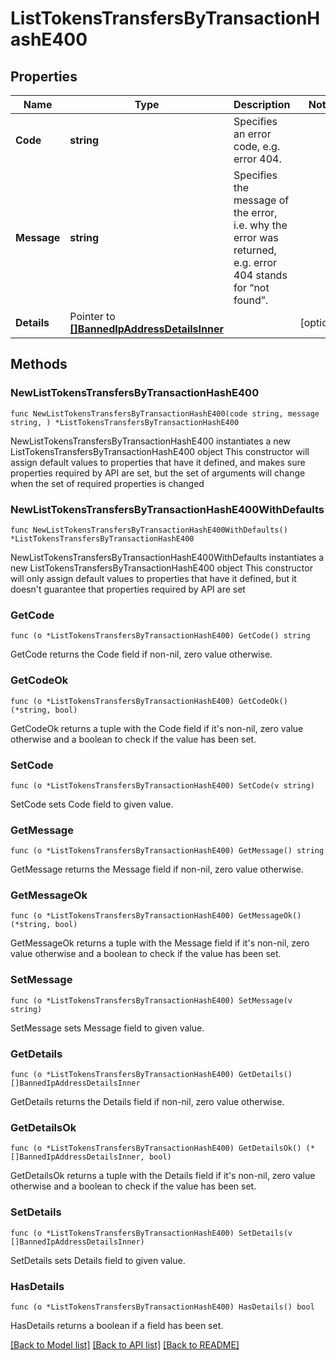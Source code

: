 # ListTokensTransfersByTransactionHashE400

## Properties

Name | Type | Description | Notes
------------ | ------------- | ------------- | -------------
**Code** | **string** | Specifies an error code, e.g. error 404. | 
**Message** | **string** | Specifies the message of the error, i.e. why the error was returned, e.g. error 404 stands for “not found”. | 
**Details** | Pointer to [**[]BannedIpAddressDetailsInner**](BannedIpAddressDetailsInner.md) |  | [optional] 

## Methods

### NewListTokensTransfersByTransactionHashE400

`func NewListTokensTransfersByTransactionHashE400(code string, message string, ) *ListTokensTransfersByTransactionHashE400`

NewListTokensTransfersByTransactionHashE400 instantiates a new ListTokensTransfersByTransactionHashE400 object
This constructor will assign default values to properties that have it defined,
and makes sure properties required by API are set, but the set of arguments
will change when the set of required properties is changed

### NewListTokensTransfersByTransactionHashE400WithDefaults

`func NewListTokensTransfersByTransactionHashE400WithDefaults() *ListTokensTransfersByTransactionHashE400`

NewListTokensTransfersByTransactionHashE400WithDefaults instantiates a new ListTokensTransfersByTransactionHashE400 object
This constructor will only assign default values to properties that have it defined,
but it doesn't guarantee that properties required by API are set

### GetCode

`func (o *ListTokensTransfersByTransactionHashE400) GetCode() string`

GetCode returns the Code field if non-nil, zero value otherwise.

### GetCodeOk

`func (o *ListTokensTransfersByTransactionHashE400) GetCodeOk() (*string, bool)`

GetCodeOk returns a tuple with the Code field if it's non-nil, zero value otherwise
and a boolean to check if the value has been set.

### SetCode

`func (o *ListTokensTransfersByTransactionHashE400) SetCode(v string)`

SetCode sets Code field to given value.


### GetMessage

`func (o *ListTokensTransfersByTransactionHashE400) GetMessage() string`

GetMessage returns the Message field if non-nil, zero value otherwise.

### GetMessageOk

`func (o *ListTokensTransfersByTransactionHashE400) GetMessageOk() (*string, bool)`

GetMessageOk returns a tuple with the Message field if it's non-nil, zero value otherwise
and a boolean to check if the value has been set.

### SetMessage

`func (o *ListTokensTransfersByTransactionHashE400) SetMessage(v string)`

SetMessage sets Message field to given value.


### GetDetails

`func (o *ListTokensTransfersByTransactionHashE400) GetDetails() []BannedIpAddressDetailsInner`

GetDetails returns the Details field if non-nil, zero value otherwise.

### GetDetailsOk

`func (o *ListTokensTransfersByTransactionHashE400) GetDetailsOk() (*[]BannedIpAddressDetailsInner, bool)`

GetDetailsOk returns a tuple with the Details field if it's non-nil, zero value otherwise
and a boolean to check if the value has been set.

### SetDetails

`func (o *ListTokensTransfersByTransactionHashE400) SetDetails(v []BannedIpAddressDetailsInner)`

SetDetails sets Details field to given value.

### HasDetails

`func (o *ListTokensTransfersByTransactionHashE400) HasDetails() bool`

HasDetails returns a boolean if a field has been set.


[[Back to Model list]](../README.md#documentation-for-models) [[Back to API list]](../README.md#documentation-for-api-endpoints) [[Back to README]](../README.md)


